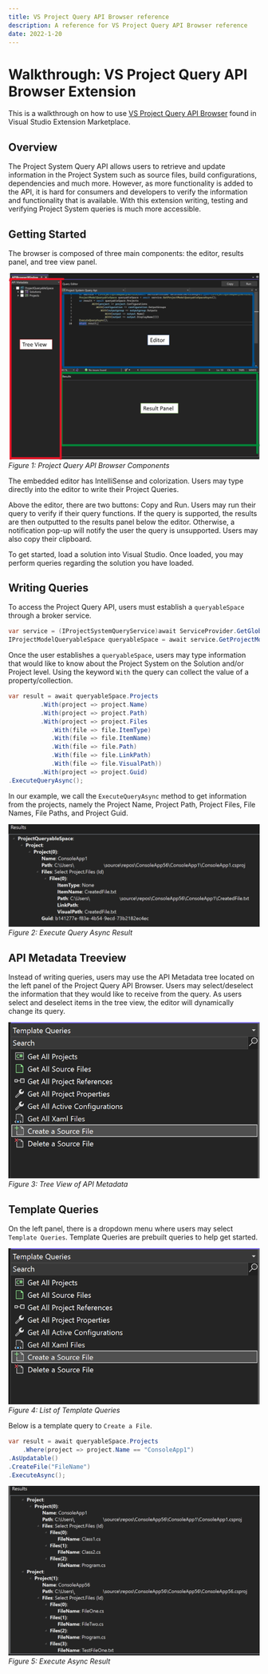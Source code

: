 ```yaml
---
title: VS Project Query API Browser reference
description: A reference for VS Project Query API Browser reference
date: 2022-1-20
---
```


# Walkthrough: VS Project Query API Browser Extension

This is a walkthrough on how to use [VS Project Query API Browser](<https://marketplace.visualstudio.com/items?itemName=vsext.VSProjectQueryAPIBrowser&ssr=false#overview>) found in Visual Studio Extension Marketplace.

## Overview

The Project System Query API allows users to retrieve and update information in the Project System such as source files, build configurations, dependencies and much more. However, as more functionality is added to the API, it is hard for consumers and developers to verify the information and functionality that is available. With this extension writing, testing and verifying Project System queries is much more accessible.

## Getting Started

The browser is composed of three main components: the editor, results panel, and tree view panel.

![Browser](New_Extensibility_Model/Samples/VSProjectQueryAPI/Images/Browser.png)
*Figure 1: Project Query API Browser Components*

The embedded editor has IntelliSense and colorization. Users may type directly into the editor to write their Project Queries.

Above the editor, there are two buttons: Copy and Run. Users may run their query to verify if their query functions. If the query is supported, the results are then outputted to the results panel below the editor. Otherwise, a  notification pop-up will notify the user the query is unsupported. Users may also copy their clipboard.

To get started, load a solution into Visual Studio. Once loaded, you may perform queries regarding the solution you have loaded.

## Writing Queries

To access the Project Query API, users must establish a `queryableSpace` through a broker service.

```csharp
var service = (IProjectSystemQueryService)await ServiceProvider.GetGlobalServiceAsync(typeof(IProjectSystemQueryService));
IProjectModelQueryableSpace queryableSpace = await service.GetProjectModelQueryableSpaceAsync();
```

Once the user establishes a `queryableSpace`, users may type information that would like to know about the Project System on the Solution and/or Project level. Using the keyword `With` the query can collect the value of a property/collection.

```csharp
var result = await queryableSpace.Projects
         .With(project => project.Name)
         .With(project => project.Path)
         .With(project => project.Files
            .With(file => file.ItemType)
            .With(file => file.ItemName)
            .With(file => file.Path)
            .With(file => file.LinkPath)
            .With(file => file.VisualPath))
         .With(project => project.Guid)
.ExecuteQueryAsync();
```

In our example, we call the `ExecuteQueryAsync` method to get information from the projects, namely the Project Name, Project Path, Project Files, File Names, File Paths, and Project Guid.

![ExecuteQueryAsyncResult](New_Extensibility_Model/Samples/VSProjectQueryAPI/Images/ExecuteAsyncResult.png)
*Figure 2: Execute Query Async Result*

## API Metadata Treeview

Instead of writing queries, users may use the API Metadata tree located on the left panel of the Project Query API Browser. Users may select/deselect the information that they would like to receive from the query. As users select and deselect items in the tree view, the editor will dynamically change its query.

![APIMetadata](New_Extensibility_Model/Samples/VSProjectQueryAPI/Images/TemplateQueries.png)
*Figure 3: Tree View of API Metadata*

## Template Queries

On the left panel, there is a dropdown menu where users may select `Template Queries`. Template Queries are prebuilt queries to help get started.

![TemplateQueries](New_Extensibility_Model/Samples\VSProjectQueryAPI/Images/TemplateQueries.png)
*Figure 4: List of Template Queries*

Below is a template query to `Create a File`.

```csharp
var result = await queryableSpace.Projects
    .Where(project => project.Name == "ConsoleApp1")
.AsUpdatable()
.CreateFile("FileName")
.ExecuteAsync();
```

![ExecuteAsyncResult](New_Extensibility_Model\Samples\VSProjectQueryAPI\Images\ExecuteQueryAsyncResult.png)
*Figure 5: Execute Async Result*
